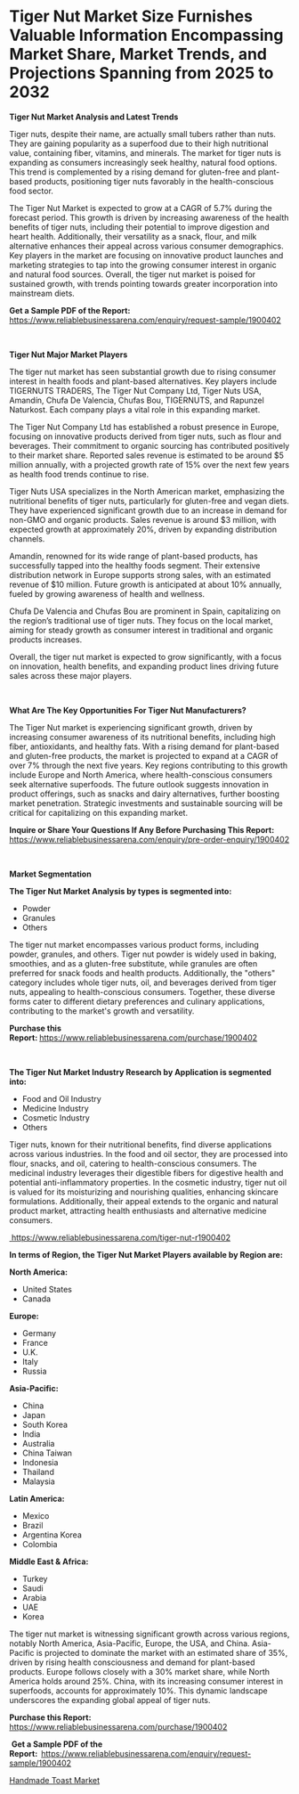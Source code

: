 <p><h1>Tiger Nut Market Size Furnishes Valuable Information Encompassing Market Share, Market Trends, and Projections Spanning from 2025 to 2032</h1></p><p><strong>Tiger Nut Market Analysis and Latest Trends</strong></p>
<p><p>Tiger nuts, despite their name, are actually small tubers rather than nuts. They are gaining popularity as a superfood due to their high nutritional value, containing fiber, vitamins, and minerals. The market for tiger nuts is expanding as consumers increasingly seek healthy, natural food options. This trend is complemented by a rising demand for gluten-free and plant-based products, positioning tiger nuts favorably in the health-conscious food sector.</p><p>The Tiger Nut Market is expected to grow at a CAGR of 5.7% during the forecast period. This growth is driven by increasing awareness of the health benefits of tiger nuts, including their potential to improve digestion and heart health. Additionally, their versatility as a snack, flour, and milk alternative enhances their appeal across various consumer demographics. Key players in the market are focusing on innovative product launches and marketing strategies to tap into the growing consumer interest in organic and natural food sources. Overall, the tiger nut market is poised for sustained growth, with trends pointing towards greater incorporation into mainstream diets.</p></p>
<p><strong>Get a Sample PDF of the Report:&nbsp;</strong> <a href="https://www.reliablebusinessarena.com/enquiry/request-sample/1900402?utm_campaign=2299&utm_medium=2&utm_source=Github&utm_content=ia&utm_term=15022025&utm_id=tiger-nut">https://www.reliablebusinessarena.com/enquiry/request-sample/1900402</a></p>
<p>&nbsp;</p>
<p><strong>Tiger Nut Major Market Players</strong></p>
<p><p>The tiger nut market has seen substantial growth due to rising consumer interest in health foods and plant-based alternatives. Key players include TIGERNUTS TRADERS, The Tiger Nut Company Ltd, Tiger Nuts USA, Amandín, Chufa De Valencia, Chufas Bou, TIGERNUTS, and Rapunzel Naturkost. Each company plays a vital role in this expanding market.</p><p>The Tiger Nut Company Ltd has established a robust presence in Europe, focusing on innovative products derived from tiger nuts, such as flour and beverages. Their commitment to organic sourcing has contributed positively to their market share. Reported sales revenue is estimated to be around $5 million annually, with a projected growth rate of 15% over the next few years as health food trends continue to rise.</p><p>Tiger Nuts USA specializes in the North American market, emphasizing the nutritional benefits of tiger nuts, particularly for gluten-free and vegan diets. They have experienced significant growth due to an increase in demand for non-GMO and organic products. Sales revenue is around $3 million, with expected growth at approximately 20%, driven by expanding distribution channels.</p><p>Amandín, renowned for its wide range of plant-based products, has successfully tapped into the healthy foods segment. Their extensive distribution network in Europe supports strong sales, with an estimated revenue of $10 million. Future growth is anticipated at about 10% annually, fueled by growing awareness of health and wellness.</p><p>Chufa De Valencia and Chufas Bou are prominent in Spain, capitalizing on the region’s traditional use of tiger nuts. They focus on the local market, aiming for steady growth as consumer interest in traditional and organic products increases.</p><p>Overall, the tiger nut market is expected to grow significantly, with a focus on innovation, health benefits, and expanding product lines driving future sales across these major players.</p></p>
<p>&nbsp;</p>
<p><strong>What Are The Key Opportunities For Tiger Nut Manufacturers?</strong></p>
<p><p>The Tiger Nut market is experiencing significant growth, driven by increasing consumer awareness of its nutritional benefits, including high fiber, antioxidants, and healthy fats. With a rising demand for plant-based and gluten-free products, the market is projected to expand at a CAGR of over 7% through the next five years. Key regions contributing to this growth include Europe and North America, where health-conscious consumers seek alternative superfoods. The future outlook suggests innovation in product offerings, such as snacks and dairy alternatives, further boosting market penetration. Strategic investments and sustainable sourcing will be critical for capitalizing on this expanding market.</p></p>
<p><strong>Inquire or Share Your Questions If Any Before Purchasing This Report:</strong> <a href="https://www.reliablebusinessarena.com/enquiry/pre-order-enquiry/1900402?utm_campaign=2299&utm_medium=2&utm_source=Github&utm_content=ia&utm_term=15022025&utm_id=tiger-nut">https://www.reliablebusinessarena.com/enquiry/pre-order-enquiry/1900402</a></p>
<p>&nbsp;</p>
<p><strong>Market Segmentation</strong></p>
<p><strong>The Tiger Nut Market Analysis by types is segmented into:</strong></p>
<p><ul><li>Powder</li><li>Granules</li><li>Others</li></ul></p>
<p><p>The tiger nut market encompasses various product forms, including powder, granules, and others. Tiger nut powder is widely used in baking, smoothies, and as a gluten-free substitute, while granules are often preferred for snack foods and health products. Additionally, the "others" category includes whole tiger nuts, oil, and beverages derived from tiger nuts, appealing to health-conscious consumers. Together, these diverse forms cater to different dietary preferences and culinary applications, contributing to the market's growth and versatility.</p></p>
<p><strong>Purchase this Report:&nbsp;</strong><a href="https://www.reliablebusinessarena.com/purchase/1900402?utm_campaign=2299&utm_medium=2&utm_source=Github&utm_content=ia&utm_term=15022025&utm_id=tiger-nut">https://www.reliablebusinessarena.com/purchase/1900402</a></p>
<p>&nbsp;</p>
<p><strong>The Tiger Nut Market Industry Research by Application is segmented into:</strong></p>
<p><ul><li>Food and Oil Industry</li><li>Medicine Industry</li><li>Cosmetic Industry</li><li>Others</li></ul></p>
<p><p>Tiger nuts, known for their nutritional benefits, find diverse applications across various industries. In the food and oil sector, they are processed into flour, snacks, and oil, catering to health-conscious consumers. The medicinal industry leverages their digestible fibers for digestive health and potential anti-inflammatory properties. In the cosmetic industry, tiger nut oil is valued for its moisturizing and nourishing qualities, enhancing skincare formulations. Additionally, their appeal extends to the organic and natural product market, attracting health enthusiasts and alternative medicine consumers.</p></p>
<p><a href="https://www.reliablebusinessarena.com/tiger-nut-r1900402?utm_campaign=2299&utm_medium=2&utm_source=Github&utm_content=ia&utm_term=15022025&utm_id=tiger-nut">&nbsp;https://www.reliablebusinessarena.com/tiger-nut-r1900402</a></p>
<p><strong>In terms of Region, the Tiger Nut Market Players available by Region are:</strong></p>
<p>
    <p> <strong> North America: </strong>
        <ul>
            <li>United States</li>
            <li>Canada</li>
        </ul>
        </p> 
    <p> <strong> Europe: </strong>
        <ul>
            <li>Germany</li>
            <li>France</li>
            <li>U.K.</li>
            <li>Italy</li>
            <li>Russia</li>
        </ul>
        </p> 
    <p> <strong> Asia-Pacific: </strong>
        <ul>
            <li>China</li>
            <li>Japan</li>
            <li>South Korea</li>
            <li>India</li>
            <li>Australia</li>
            <li>China Taiwan</li>
            <li>Indonesia</li>
            <li>Thailand</li>
            <li>Malaysia</li>
        </ul>
        </p> 
    <p> <strong> Latin America: </strong>
        <ul>
            <li>Mexico</li>
            <li>Brazil</li>
            <li>Argentina Korea</li>
            <li>Colombia</li>
        </ul>
        </p> 
    <p> <strong> Middle East & Africa: </strong>
        <ul>
            <li>Turkey</li>
            <li>Saudi</li>
            <li>Arabia</li>
            <li>UAE</li>
            <li>Korea</li>
        </ul>
    </p>
    </p>
<p><p>The tiger nut market is witnessing significant growth across various regions, notably North America, Asia-Pacific, Europe, the USA, and China. Asia-Pacific is projected to dominate the market with an estimated share of 35%, driven by rising health consciousness and demand for plant-based products. Europe follows closely with a 30% market share, while North America holds around 25%. China, with its increasing consumer interest in superfoods, accounts for approximately 10%. This dynamic landscape underscores the expanding global appeal of tiger nuts.</p></p>
<p><strong>Purchase this Report: </strong><a href="https://www.reliablebusinessarena.com/purchase/1900402?utm_campaign=2299&utm_medium=2&utm_source=Github&utm_content=ia&utm_term=15022025&utm_id=tiger-nut">https://www.reliablebusinessarena.com/purchase/1900402</a></p>
<p>&nbsp;<strong>Get a Sample PDF of the Report:&nbsp;&nbsp;</strong><a href="https://www.reliablebusinessarena.com/enquiry/request-sample/1900402?utm_campaign=2299&utm_medium=2&utm_source=Github&utm_content=ia&utm_term=15022025&utm_id=tiger-nut">https://www.reliablebusinessarena.com/enquiry/request-sample/1900402</a></p>
<p><strong></strong></p>
<p><p><a href="https://github.com/dmitriyvo6rog/Market-Research-Report-List-1/blob/main/handmade-toast-market.md?utm_campaign=2299&utm_medium=2&utm_source=Github&utm_content=ia&utm_term=15022025&utm_id=tiger-nut">Handmade Toast Market</a></p></p>
